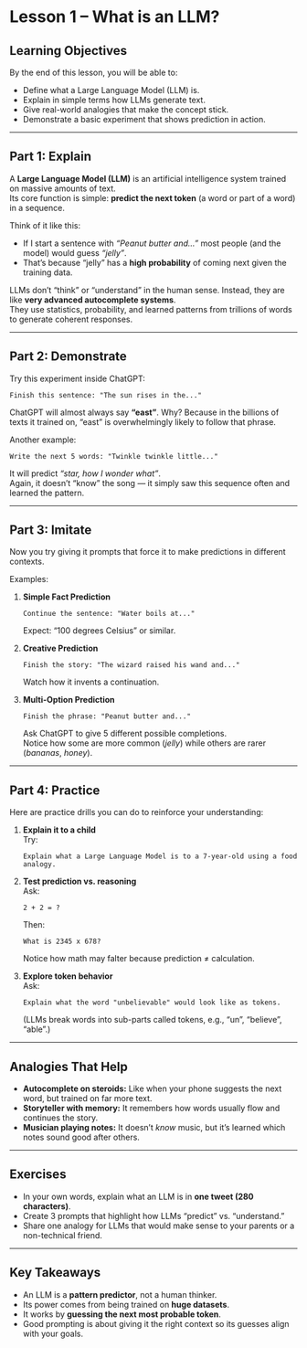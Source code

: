 # Lesson 1 – What is an LLM?

## Learning Objectives
By the end of this lesson, you will be able to:
- Define what a Large Language Model (LLM) is.
- Explain in simple terms how LLMs generate text.
- Give real-world analogies that make the concept stick.
- Demonstrate a basic experiment that shows prediction in action.

---

## Part 1: Explain

A **Large Language Model (LLM)** is an artificial intelligence system trained on massive amounts of text.  
Its core function is simple: **predict the next token** (a word or part of a word) in a sequence.

Think of it like this:
- If I start a sentence with *“Peanut butter and…”* most people (and the model) would guess *“jelly”*.  
- That’s because “jelly” has a **high probability** of coming next given the training data.

LLMs don’t “think” or “understand” in the human sense. Instead, they are like **very advanced autocomplete systems**.  
They use statistics, probability, and learned patterns from trillions of words to generate coherent responses.

---

## Part 2: Demonstrate

Try this experiment inside ChatGPT:

```
Finish this sentence: "The sun rises in the..."
```

ChatGPT will almost always say **“east”**. Why? Because in the billions of texts it trained on, “east” is overwhelmingly likely to follow that phrase.

Another example:

```
Write the next 5 words: "Twinkle twinkle little..."
```

It will predict *“star, how I wonder what”*.  
Again, it doesn’t “know” the song — it simply saw this sequence often and learned the pattern.

---

## Part 3: Imitate

Now you try giving it prompts that force it to make predictions in different contexts.

Examples:
1. **Simple Fact Prediction**  
   ```
   Continue the sentence: "Water boils at..."
   ```
   Expect: “100 degrees Celsius” or similar.

2. **Creative Prediction**  
   ```
   Finish the story: "The wizard raised his wand and..."
   ```
   Watch how it invents a continuation.

3. **Multi-Option Prediction**  
   ```
   Finish the phrase: "Peanut butter and..."
   ```
   Ask ChatGPT to give 5 different possible completions.  
   Notice how some are more common (*jelly*) while others are rarer (*bananas*, *honey*).

---

## Part 4: Practice

Here are practice drills you can do to reinforce your understanding:

1. **Explain it to a child**  
   Try:  
   ```
   Explain what a Large Language Model is to a 7-year-old using a food analogy.
   ```

2. **Test prediction vs. reasoning**  
   Ask:  
   ```
   2 + 2 = ?
   ```
   Then:  
   ```
   What is 2345 x 678?
   ```
   Notice how math may falter because prediction ≠ calculation.

3. **Explore token behavior**  
   Ask:  
   ```
   Explain what the word "unbelievable" would look like as tokens.
   ```
   (LLMs break words into sub-parts called tokens, e.g., “un”, “believe”, “able”.)

---

## Analogies That Help

- **Autocomplete on steroids:** Like when your phone suggests the next word, but trained on far more text.  
- **Storyteller with memory:** It remembers how words usually flow and continues the story.  
- **Musician playing notes:** It doesn’t *know* music, but it’s learned which notes sound good after others.

---

## Exercises

- In your own words, explain what an LLM is in **one tweet (280 characters)**.  
- Create 3 prompts that highlight how LLMs “predict” vs. “understand.”  
- Share one analogy for LLMs that would make sense to your parents or a non-technical friend.  

---

## Key Takeaways

- An LLM is a **pattern predictor**, not a human thinker.  
- Its power comes from being trained on **huge datasets**.  
- It works by **guessing the next most probable token**.  
- Good prompting is about giving it the right context so its guesses align with your goals.
